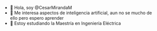 - 👋 Hola, soy @CesarMirandaM
- 👀 Me interesa aspectos de inteligencia artificial, aun no se mucho de ello pero espero aprender 
- 🌱 Estoy estudiando la Maestría en Ingeniería Eléctrica 


<!---
CesarMirandaM/CesarMirandaM is a ✨ special ✨ repository because its `README.md` (this file) appears on your GitHub profile.
You can click the Preview link to take a look at your changes.
--->
